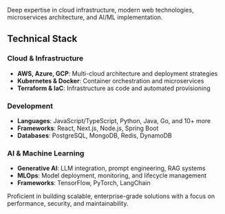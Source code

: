Deep expertise in cloud infrastructure, modern web technologies, microservices architecture, and AI/ML implementation.

## Technical Stack

### Cloud & Infrastructure
- **AWS, Azure, GCP**: Multi-cloud architecture and deployment strategies
- **Kubernetes & Docker**: Container orchestration and microservices
- **Terraform & IaC**: Infrastructure as code and automated provisioning

### Development
- **Languages**: JavaScript/TypeScript, Python, Java, Go, and 10+ more
- **Frameworks**: React, Next.js, Node.js, Spring Boot
- **Databases**: PostgreSQL, MongoDB, Redis, DynamoDB

### AI & Machine Learning
- **Generative AI**: LLM integration, prompt engineering, RAG systems
- **MLOps**: Model deployment, monitoring, and lifecycle management
- **Frameworks**: TensorFlow, PyTorch, LangChain

Proficient in building scalable, enterprise-grade solutions with a focus on performance, security, and maintainability.

